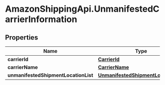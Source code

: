 # AmazonShippingApi.UnmanifestedCarrierInformation

## Properties
Name | Type | Description | Notes
------------ | ------------- | ------------- | -------------
**carrierId** | [**CarrierId**](CarrierId.md) |  | [optional] 
**carrierName** | [**CarrierName**](CarrierName.md) |  | [optional] 
**unmanifestedShipmentLocationList** | [**UnmanifestedShipmentLocationList**](UnmanifestedShipmentLocationList.md) |  | [optional] 


